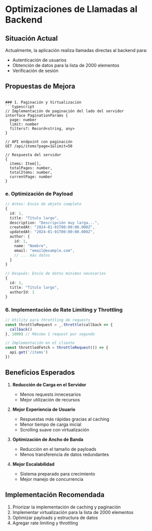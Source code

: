 # Optimizaciones de Llamadas al Backend

## Situación Actual

Actualmente, la aplicación realiza llamadas directas al backend para:

- Autenticación de usuarios
- Obtención de datos para la lista de 2000 elementos
- Verificación de sesión

## Propuestas de Mejora

````

### 1. Paginación y Virtualización
```typescript
// Implementación de paginación del lado del servidor
interface PaginationParams {
  page: number
  limit: number
  filters?: Record<string, any>
}

// API endpoint con paginación
GET /api/items?page=1&limit=50

// Respuesta del servidor
{
  items: Item[],
  totalPages: number,
  totalItems: number,
  currentPage: number
}
````

### e. Optimización de Payload

```typescript
// Antes: Envío de objeto completo
{
  id: 1,
  title: "Título largo",
  description: "Descripción muy larga...",
  createdAt: "2024-01-01T00:00:00.000Z",
  updatedAt: "2024-01-01T00:00:00.000Z",
  author: {
    id: 1,
    name: "Nombre",
    email: "email@example.com",
    // ... más datos
  }
}

// Después: Envío de datos mínimos necesarios
{
  id: 1,
  title: "Título largo",
  authorId: 1
}
```

### 6. Implementación de Rate Limiting y Throttling

```typescript
// Utility para throttling de requests
const throttleRequest = _.throttle(callback => {
  callback()
}, 1000) // Máximo 1 request por segundo

// Implementación en el cliente
const throttledFetch = throttleRequest(() => {
  api.get('/items')
})
```

## Beneficios Esperados

1. **Reducción de Carga en el Servidor**

   - Menos requests innecesarios
   - Mejor utilización de recursos

2. **Mejor Experiencia de Usuario**

   - Respuestas más rápidas gracias al caching
   - Menor tiempo de carga inicial
   - Scrolling suave con virtualización

3. **Optimización de Ancho de Banda**

   - Reducción en el tamaño de payloads
   - Menos transferencia de datos redundantes

4. **Mejor Escalabilidad**
   - Sistema preparado para crecimiento
   - Mejor manejo de concurrencia

## Implementación Recomendada

1. Priorizar la implementación de caching y paginación
2. Implementar virtualización para la lista de 2000 elementos
3. Optimizar payloads y estructura de datos
4. Agregar rate limiting y throttling
